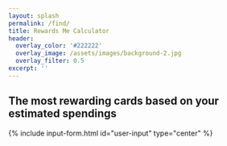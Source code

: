 ```yaml
---
layout: splash
permalink: /find/
title: Rewards Me Calculator
header:
  overlay_color: '#222222'
  overlay_image: /assets/images/background-2.jpg
  overlay_filter: 0.5
excerpt: ''
---
```

## The most rewarding cards based on your estimated spendings
{% include input-form.html id="user-input" type="center" %}
